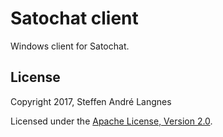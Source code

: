 ﻿# Satochat client

Windows client for Satochat.

## License

Copyright 2017, Steffen André Langnes

Licensed under the [Apache License, Version 2.0](http://www.apache.org/licenses/LICENSE-2.0).
